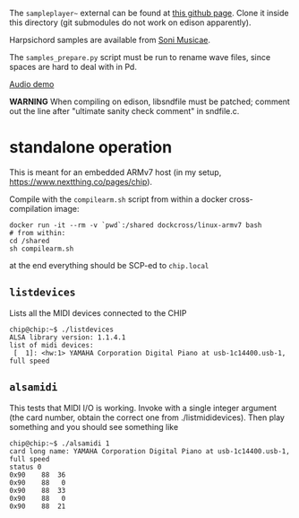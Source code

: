 The `sampleplayer~` external can be found at [this github
page](https://github.com/nicolamontecchio/pd_sampleplayer).  Clone it
inside this directory (git submodules do not work on edison
apparently).

Harpsichord samples are available from [Soni
Musicae](http://duphly.free.fr/en/blanchet.html).

The `samples_prepare.py` script must be run to rename wave files,
since spaces are hard to deal with in Pd.

[Audio demo](https://soundcloud.com/nicolamontecchio/pd-harpsichord-demo)

**WARNING** When compiling on edison, libsndfile must be patched;
comment out the line after "ultimate sanity check comment" in
sndfile.c.




# standalone operation

This is meant for an embedded ARMv7 host (in my setup,
https://www.nextthing.co/pages/chip).

Compile with the `compilearm.sh` script from within a docker
cross-compilation image:

    docker run -it --rm -v `pwd`:/shared dockcross/linux-armv7 bash
	# from within:
	cd /shared
	sh compilearm.sh

at the end everything should be SCP-ed to `chip.local`

## `listdevices`

Lists all the MIDI devices connected to the CHIP

    chip@chip:~$ ./listdevices
    ALSA library version: 1.1.4.1
    list of midi devices:
     [  1]: <hw:1> YAMAHA Corporation Digital Piano at usb-1c14400.usb-1, full speed

## `alsamidi`

This tests that MIDI I/O is working.  Invoke with a single integer
argument (the card number, obtain the correct one from
./listmididevices).  Then play something and you should see something
like

    chip@chip:~$ ./alsamidi 1
    card long name: YAMAHA Corporation Digital Piano at usb-1c14400.usb-1, full speed
    status 0
    0x90    88  36
    0x90    88   0
    0x90    88  33
    0x90    88   0
    0x90    88  21

